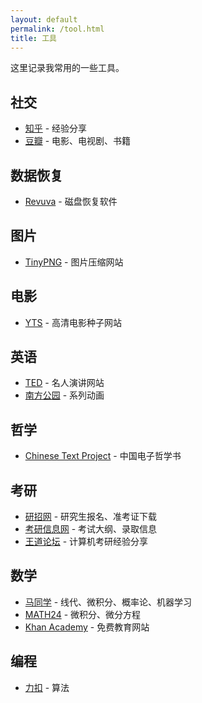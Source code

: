 ```yaml
---
layout: default
permalink: /tool.html
title: 工具
---
```


这里记录我常用的一些工具。

## 社交

- [知乎](https://www.zhihu.com/people/professordeng) - 经验分享
- [豆瓣](https://www.douban.com/people/professordeng/) - 电影、电视剧、书籍

## 数据恢复

- [Revuva](https://www.ccleaner.com/zh-cn/recuva) - 磁盘恢复软件

## 图片

- [TinyPNG](https://tinypng.com/) - 图片压缩网站

## 电影

- [YTS](https://yts.mx/) - 高清电影种子网站

## 英语

- [TED](https://www.ted.com/) - 名人演讲网站
- [南方公园](https://www.southparkstudios.com/) - 系列动画

## 哲学

- [Chinese Text Project](https://ctext.org/) - 中国电子哲学书

## 考研

- [研招网](https://yz.chsi.com.cn/) - 研究生报名、准考证下载
- [考研信息网](https://www.chinakaoyan.com/) - 考试大纲、录取信息
- [王道论坛](http://cskaoyan.com/forum.php) - 计算机考研经验分享

## 数学

- [马同学](https://www.matongxue.com/) - 线代、微积分、概率论、机器学习
- [MATH24](https://math24.net/) - 微积分、微分方程
- [Khan Academy](https://www.khanacademy.org/) - 免费教育网站

## 编程

- [力扣](https://leetcode.cn/u/professordeng/) - 算法